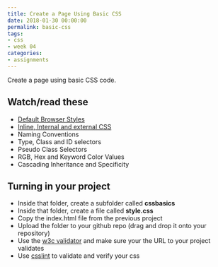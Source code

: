 ```yaml
---
title: Create a Page Using Basic CSS
date: 2018-01-30 00:00:00
permalink: basic-css
tags:
- css
- week 04
categories:
- assignments
---
```


Create a page using basic CSS code.
<!-- more -->

## Watch/read these

- [Default Browser Styles](https://www.lynda.com/CSS-tutorials/Default-browser-styles/578096/625175-4.html)
- [Inline, Internal and external CSS](https://www.lynda.com/CSS-tutorials/Inline-internal-external-CSS/569190/601576-4.html)
- Naming Conventions
- Type, Class and ID selectors
- Pseudo Class Selectors
- RGB, Hex and Keyword Color Values
- Cascading Inheritance and Specificity


## Turning in your project

- Inside that folder, create a subfolder called **cssbasics**
- Inside that folder, create a file called **style.css**
- Copy the index.html file from the previous project
- Upload the folder to your github repo (drag and drop it onto your repository)
- Use the [w3c validator](https://validator.w3.org) and make sure your the URL to your project validates
- Use [csslint](http://csslint.net/) to validate and verify your css
